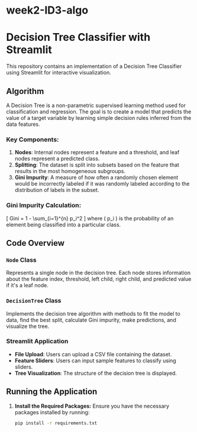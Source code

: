 # week2-ID3-algo
# Decision Tree Classifier with Streamlit

This repository contains an implementation of a Decision Tree Classifier using Streamlit for interactive visualization.

## Algorithm

A Decision Tree is a non-parametric supervised learning method used for classification and regression. The goal is to create a model that predicts the value of a target variable by learning simple decision rules inferred from the data features.

### Key Components:
1. **Nodes**: Internal nodes represent a feature and a threshold, and leaf nodes represent a predicted class.
2. **Splitting**: The dataset is split into subsets based on the feature that results in the most homogeneous subgroups.
3. **Gini Impurity**: A measure of how often a randomly chosen element would be incorrectly labeled if it was randomly labeled according to the distribution of labels in the subset.

### Gini Impurity Calculation:
\[
Gini = 1 - \sum_{i=1}^{n} p_i^2
\]
where \( p_i \) is the probability of an element being classified into a particular class.

## Code Overview

### `Node` Class
Represents a single node in the decision tree. Each node stores information about the feature index, threshold, left child, right child, and predicted value if it's a leaf node.

### `DecisionTree` Class
Implements the decision tree algorithm with methods to fit the model to data, find the best split, calculate Gini impurity, make predictions, and visualize the tree.

### Streamlit Application
- **File Upload**: Users can upload a CSV file containing the dataset.
- **Feature Sliders**: Users can input sample features to classify using sliders.
- **Tree Visualization**: The structure of the decision tree is displayed.

## Running the Application

1. **Install the Required Packages:**
   Ensure you have the necessary packages installed by running:
   ```bash
   pip install -r requirements.txt
